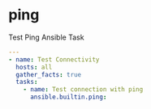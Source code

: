 # ping
Test Ping Ansible Task


```yaml
---
- name: Test Connectivity
  hosts: all
  gather_facts: true
  tasks:
    - name: Test connection with ping
      ansible.builtin.ping:
```
